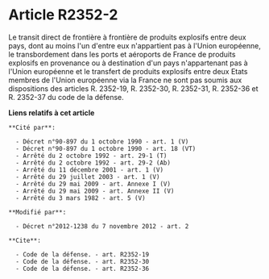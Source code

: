 # Article R2352-2

Le transit direct de frontière à frontière de produits explosifs entre deux pays, dont au moins l'un d'entre eux n'appartient
pas à l'Union européenne, le transbordement dans les ports et aéroports de France de produits explosifs en provenance ou à
destination d'un pays n'appartenant pas à l'Union européenne et le transfert de produits explosifs entre deux Etats membres
de l'Union européenne via la France ne sont pas soumis aux dispositions des articles R. 2352-19, R. 2352-30, R. 2352-31, R.
2352-36 et R. 2352-37 du code de la défense.

**Liens relatifs à cet article**

	**Cité par**:

	  - Décret n°90-897 du 1 octobre 1990 - art. 1 (V)
	  - Décret n°90-897 du 1 octobre 1990 - art. 18 (VT)
	  - Arrêté du 2 octobre 1992 - art. 29-1 (T)
	  - Arrêté du 2 octobre 1992 - art. 29-2 (Ab)
	  - Arrêté du 11 décembre 2001 - art. 1 (V)
	  - Arrêté du 29 juillet 2003 - art. 1 (V)
	  - Arrêté du 29 mai 2009 - art. Annexe I (V)
	  - Arrêté du 29 mai 2009 - art. Annexe II (V)
	  - Arrêté du 3 mars 1982 - art. 5 (V)

	**Modifié par**:

	  - Décret n°2012-1238 du 7 novembre 2012 - art. 2

	**Cite**:

	  - Code de la défense. - art. R2352-19
	  - Code de la défense. - art. R2352-30
	  - Code de la défense. - art. R2352-36
